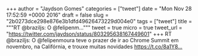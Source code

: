 
+++
author = "Jaydson Gomes"
categories = ["tweet"]
date = "Mon Nov 28 17:52:59 +0000 2016"
draft = false
slug = "2b0273dce298e876e3b1dfd49626473229d004e0"
tags = ["tweet"]
title = """RT @braziljs: O @felipenm..."""
tweet = true
micro = true
tweet_url = "https://twitter.com/jaydson/status/803295638167449601"
+++
RT @braziljs: O @felipenmoura teve o prazer de ir ao Chrome Summit em novembro, na Califórnia, e trouxe muitas novidades
https://t.co/8a1Y8…
